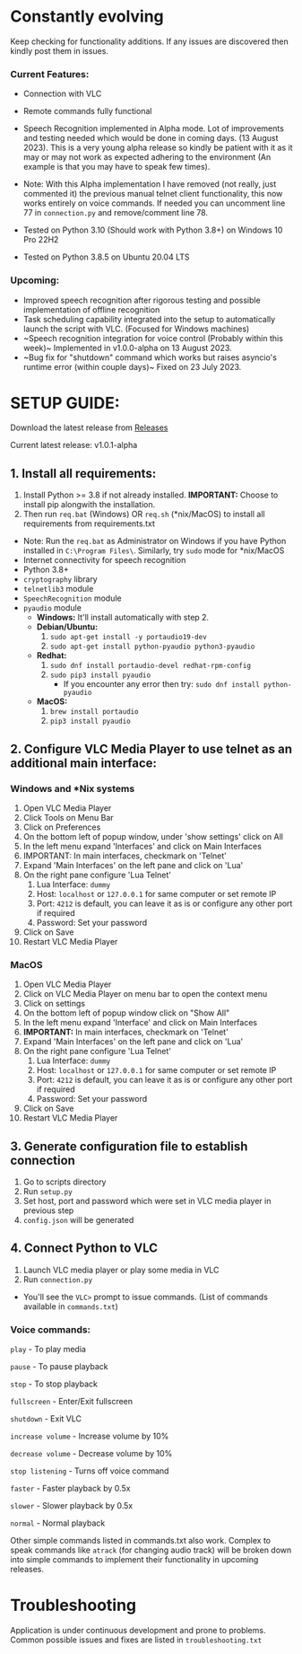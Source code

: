 # Constantly evolving
Keep checking for functionality additions. If any issues are discovered then kindly post them in issues.

### Current Features:
* Connection with VLC
* Remote commands fully functional
* Speech Recognition implemented in Alpha mode. Lot of improvements and testing needed which would be done in coming days. (13 August 2023). This is a very young alpha release so kindly be patient with it as it may or may not work as expected adhering to the environment (An example is that you may have to speak few times).

* Note: With this Alpha implementation I have removed (not really, just commented it) the previous manual telnet client functionality, this now works entirely on voice commands. If needed you can uncomment line 77 in `connection.py` and remove/comment line 78.

* Tested on Python 3.10 (Should work with Python 3.8+) on Windows 10 Pro 22H2
* Tested on Python 3.8.5 on Ubuntu 20.04 LTS

### Upcoming:
* Improved speech recognition after rigorous testing and possible implementation of offline recognition
* Task scheduling capability integrated into the setup to automatically launch the script with VLC. (Focused for Windows machines)
* ~Speech recognition integration for voice control (Probably within this week)~ Implemented in v1.0.0-alpha on 13 August 2023.
* ~Bug fix for "shutdown" command which works but raises asyncio's runtime error (within couple days)~ Fixed on 23 July 2023.

# SETUP GUIDE:

Download the latest release from [Releases](https://github.com/DoofenCorp/Speak-to-VLC/releases)

Current latest release: v1.0.1-alpha

## 1. Install all requirements:

1. Install Python >= 3.8 if not already installed. **IMPORTANT:** Choose to install pip alongwith the installation.
1. Then run `req.bat` (Windows) OR `req.sh` (*nix/MacOS) to install all requirements from requirements.txt 
* Note: Run the `req.bat` as Administrator on  Windows if you have Python installed in `C:\Program Files\`. Similarly, try `sudo` mode for *nix/MacOS
* Internet connectivity for speech recognition
* Python 3.8+
* `cryptography` library
* `telnetlib3` module
* `SpeechRecognition` module
* `pyaudio` module
    * **Windows:** It'll install automatically with step 2.
    * **Debian/Ubuntu:**
        1. `sudo apt-get install -y portaudio19-dev`
        1. `sudo apt-get install python-pyaudio python3-pyaudio` 
    * **Redhat:**
        1. `sudo dnf install portaudio-devel redhat-rpm-config`
        1. `sudo pip3 install pyaudio`
            * If you encounter any error then try: `sudo dnf install python-pyaudio`
    * **MacOS:** 
        1. `brew install portaudio`
        2. `pip3 install pyaudio`

##    2. Configure VLC Media Player to use telnet as an additional main interface:

### Windows and *Nix systems

1. Open VLC Media Player
1. Click Tools on Menu Bar
1. Click on Preferences
1. On the bottom left of popup window, under 'show settings' click on All
1. In the left menu expand 'Interfaces' and click on Main Interfaces
1. IMPORTANT: In main interfaces, checkmark on 'Telnet'
1. Expand 'Main Interfaces' on the left pane and click on 'Lua'
1. On the right pane configure 'Lua Telnet'
    1. Lua Interface: `dummy`
    1. Host: `localhost` or `127.0.0.1` for same computer or set remote IP
    1. Port: `4212` is default, you can leave it as is or configure any other port if required
    1. Password: Set your password
1. Click on Save
1. Restart VLC Media Player

### MacOS

1. Open VLC Media Player
1. Click on VLC Media Player on menu bar to open the context menu
1. Click on settings
1. On the bottom left of popup window click on "Show All"
1. In the left menu expand 'Interface' and click on Main Interfaces
1. **IMPORTANT:** In main interfaces, checkmark on 'Telnet'
1. Expand 'Main Interfaces' on the left pane and click on 'Lua'
1. On the right pane configure 'Lua Telnet'
    1. Lua Interface: `dummy`
    1. Host: `localhost` or `127.0.0.1` for same computer or set remote IP
    1. Port: `4212` is default, you can leave it as is or configure any other port if required
    1. Password: Set your password
1. Click on Save
1. Restart VLC Media Player

## 3. Generate configuration file to establish connection

1. Go to scripts directory
1. Run `setup.py`
1. Set host, port and password which were set in VLC media player in previous step
1. `config.json` will be generated

## 4. Connect Python to VLC

1. Launch VLC media player or play some media in VLC
1. Run `connection.py`
* You'll see the `VLC>` prompt to issue commands. 
(List of commands available in `commands.txt`)

### Voice commands:

`play` - To play media

`pause` - To pause playback

`stop` - To stop playback

`fullscreen` - Enter/Exit fullscreen

`shutdown` - Exit VLC

`increase volume` - Increase volume by 10%

`decrease volume` - Decrease volume by 10%

`stop listening` - Turns off voice command

`faster` - Faster playback by 0.5x

`slower` - Slower playback by 0.5x

`normal` - Normal playback

Other simple commands listed in commands.txt also work. Complex to speak commands like `atrack` (for changing audio track) will be broken down into simple commands to implement their functionality in upcoming releases.

# Troubleshooting

Application is under continuous development and prone to problems. Common possible issues and fixes are listed in `troubleshooting.txt`
